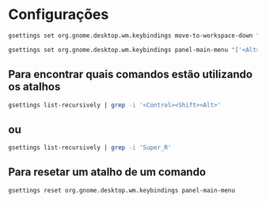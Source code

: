 # Configurações
```bash
gsettings set org.gnome.desktop.wm.keybindings move-to-workspace-down "['<Super><Shift>Page_Down']"
```
```bash
gsettings set org.gnome.desktop.wm.keybindings panel-main-menu "['<Alt>F1']"
```
## Para encontrar quais comandos estão utilizando os atalhos
```bash
gsettings list-recursively | grep -i '<Control><Shift><Alt>'
```
## ou
```bash
gsettings list-recursively | grep -i 'Super_R'
```
## Para resetar um atalho de um comando
```bash
gsettings reset org.gnome.desktop.wm.keybindings panel-main-menu
```
 
